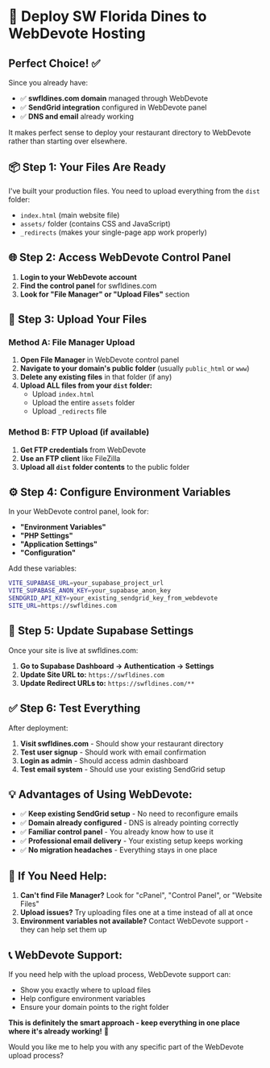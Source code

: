 # 🚀 Deploy SW Florida Dines to WebDevote Hosting

## Perfect Choice! ✅

Since you already have:
- ✅ **swfldines.com domain** managed through WebDevote
- ✅ **SendGrid integration** configured in WebDevote panel
- ✅ **DNS and email** already working

It makes perfect sense to deploy your restaurant directory to WebDevote rather than starting over elsewhere.

## 📦 **Step 1: Your Files Are Ready**

I've built your production files. You need to upload everything from the `dist` folder:
- `index.html` (main website file)
- `assets/` folder (contains CSS and JavaScript)
- `_redirects` (makes your single-page app work properly)

## 🌐 **Step 2: Access WebDevote Control Panel**

1. **Login to your WebDevote account**
2. **Find the control panel** for swfldines.com
3. **Look for "File Manager" or "Upload Files"** section

## 📁 **Step 3: Upload Your Files**

### **Method A: File Manager Upload**
1. **Open File Manager** in WebDevote control panel
2. **Navigate to your domain's public folder** (usually `public_html` or `www`)
3. **Delete any existing files** in that folder (if any)
4. **Upload ALL files from your `dist` folder:**
   - Upload `index.html`
   - Upload the entire `assets` folder
   - Upload `_redirects` file

### **Method B: FTP Upload (if available)**
1. **Get FTP credentials** from WebDevote
2. **Use an FTP client** like FileZilla
3. **Upload all `dist` folder contents** to the public folder

## ⚙️ **Step 4: Configure Environment Variables**

In your WebDevote control panel, look for:
- **"Environment Variables"**
- **"PHP Settings"** 
- **"Application Settings"**
- **"Configuration"**

Add these variables:
```bash
VITE_SUPABASE_URL=your_supabase_project_url
VITE_SUPABASE_ANON_KEY=your_supabase_anon_key
SENDGRID_API_KEY=your_existing_sendgrid_key_from_webdevote
SITE_URL=https://swfldines.com
```

## 🔧 **Step 5: Update Supabase Settings**

Once your site is live at swfldines.com:

1. **Go to Supabase Dashboard → Authentication → Settings**
2. **Update Site URL to:** `https://swfldines.com`
3. **Update Redirect URLs to:** `https://swfldines.com/**`

## ✅ **Step 6: Test Everything**

After deployment:
1. **Visit swfldines.com** - Should show your restaurant directory
2. **Test user signup** - Should work with email confirmation
3. **Login as admin** - Should access admin dashboard
4. **Test email system** - Should use your existing SendGrid setup

## 💡 **Advantages of Using WebDevote:**

- ✅ **Keep existing SendGrid setup** - No need to reconfigure emails
- ✅ **Domain already configured** - DNS is already pointing correctly
- ✅ **Familiar control panel** - You already know how to use it
- ✅ **Professional email delivery** - Your existing setup keeps working
- ✅ **No migration headaches** - Everything stays in one place

## 🚨 **If You Need Help:**

1. **Can't find File Manager?** Look for "cPanel", "Control Panel", or "Website Files"
2. **Upload issues?** Try uploading files one at a time instead of all at once
3. **Environment variables not available?** Contact WebDevote support - they can help set them up

## 📞 **WebDevote Support:**

If you need help with the upload process, WebDevote support can:
- Show you exactly where to upload files
- Help configure environment variables
- Ensure your domain points to the right folder

**This is definitely the smart approach - keep everything in one place where it's already working!** 🌴

Would you like me to help you with any specific part of the WebDevote upload process?